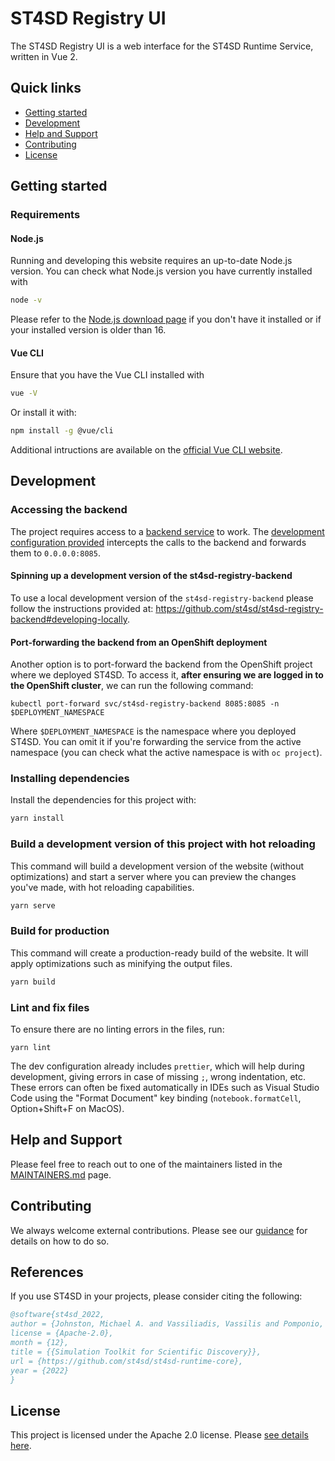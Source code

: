 # ST4SD Registry UI

The ST4SD Registry UI is a web interface for the ST4SD Runtime Service, written
in Vue 2.

## Quick links

- [Getting started](#getting-started)
- [Development](#development)
- [Help and Support](#help-and-support)
- [Contributing](#contributing)
- [License](#license)

## Getting started

### Requirements

#### Node.js

Running and developing this website requires an up-to-date Node.js version. You
can check what Node.js version you have currently installed with

```bash
node -v
```

Please refer to the [Node.js download page](https://nodejs.org/en/download/) if
you don't have it installed or if your installed version is older than 16.

#### Vue CLI

Ensure that you have the Vue CLI installed with

```bash
vue -V
```

Or install it with:

```bash
npm install -g @vue/cli
```

Additional intructions are available on the
[official Vue CLI website](https://cli.vuejs.org/#getting-started).

## Development

### Accessing the backend

The project requires access to a
[backend service](https://github.com/st4sd/st4sd-registry-backend) to work. The
[development configuration provided](vue.config.js) intercepts the calls to the
backend and forwards them to `0.0.0.0:8085`.

#### Spinning up a development version of the st4sd-registry-backend

To use a local development version of the `st4sd-registry-backend` please follow
the instructions provided at:
https://github.com/st4sd/st4sd-registry-backend#developing-locally.

#### Port-forwarding the backend from an OpenShift deployment

Another option is to port-forward the backend from the OpenShift project where
we deployed ST4SD. To access it, **after ensuring we are logged in to the
OpenShift cluster**, we can run the following command:

```shell
kubectl port-forward svc/st4sd-registry-backend 8085:8085 -n $DEPLOYMENT_NAMESPACE
```

Where `$DEPLOYMENT_NAMESPACE` is the namespace where you deployed ST4SD. You can
omit it if you're forwarding the service from the active namespace (you can
check what the active namespace is with `oc project`).

### Installing dependencies

Install the dependencies for this project with:

```bash
yarn install
```

### Build a development version of this project with hot reloading

This command will build a development version of the website (without
optimizations) and start a server where you can preview the changes you've made,
with hot reloading capabilities.

```bash
yarn serve
```

### Build for production

This command will create a production-ready build of the website. It will apply
optimizations such as minifying the output files.

```bash
yarn build
```

### Lint and fix files

To ensure there are no linting errors in the files, run:

```
yarn lint
```

The dev configuration already includes `prettier`, which will help during
development, giving errors in case of missing `;`, wrong indentation, etc. These
errors can often be fixed automatically in IDEs such as Visual Studio Code using
the "Format Document" key binding (`notebook.formatCell`, Option+Shift+F on
MacOS).

## Help and Support

Please feel free to reach out to one of the maintainers listed in the
[MAINTAINERS.md](MAINTAINERS.md) page.

## Contributing

We always welcome external contributions. Please see our
[guidance](CONTRIBUTING.md) for details on how to do so.

## References

If you use ST4SD in your projects, please consider citing the following:

```bibtex
@software{st4sd_2022,
author = {Johnston, Michael A. and Vassiliadis, Vassilis and Pomponio, Alessandro and Pyzer-Knapp, Edward},
license = {Apache-2.0},
month = {12},
title = {{Simulation Toolkit for Scientific Discovery}},
url = {https://github.com/st4sd/st4sd-runtime-core},
year = {2022}
}
```

## License

This project is licensed under the Apache 2.0 license. Please
[see details here](LICENSE.md).
